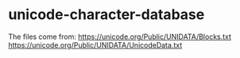 # unicode-character-database

The files come from:
<https://unicode.org/Public/UNIDATA/Blocks.txt>
<https://unicode.org/Public/UNIDATA/UnicodeData.txt>
